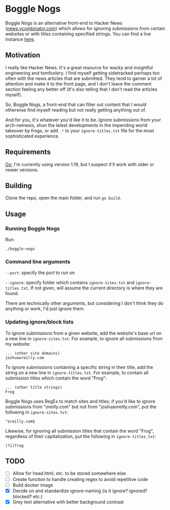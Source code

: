 # Boggle Nogs

Boggle Nogs is an alternative front-end to Hacker News ([news.ycombinator.com](news.ycombinator.com)) which allows for ignoring submissions from certain websites or with titles containing specified strings.
You can find a live instance [here](https://bn.oreillytest.com/).

## Motivation

I really like Hacker News.
It's a great resource for wacky and insightful engineering and tomfoolery.
I find myself getting sidetracked perhaps too often with the news articles that are submitted.
They tend to garner a lot of attention and make it to the front page, and I don't leave the comment section feeling any better off (it's also telling that I don't read the articles myself).

So, Boggle Nogs, a front-end that can filter out content that I would otherwise find myself reading but not really getting anything out of.

And for you, it's whatever you'd like it to be.
Ignore submissions from your arch-nemesis, shun the latest developments in the impending world takeover by frogs, or add `.*` to your `ignore-titles.txt` file for the most sophisticated experience.

## Requirements

[Go](https://go.dev/); I'm currently using version 1.19, but I suspect it'll work with older or newer versions.

## Building

Clone the repo, open the main folder, and run `go build`.

## Usage

### Running Boggle Nogs

Run:

```
./boggle-nogs
```

### Command line arguments

`--port`: specify the port to run on

`--ignore`: specify folder which contains `ignore-sites.txt` and `ignore-titles.txt`. If not given, will assume the current directory is where they are found.

There are technically other arguments, but considering I don't think they do anything or work, I'd just ignore them.

### Updating ignore/block lists

To ignore submissions from a given website, add the website's base url on a new line in `ignore-sites.txt`.
For example, to ignore all submissions from my website:

```
... (other site domains)
joshuaoreilly.com
```

To ignore submissions containing a specific string in their title, add the string on a new line in `ignore-titles.txt`.
For example, to contain all submission titles which contain the word "Frog":

```
... (other title strings)
Frog
```

Boggle Nogs uses RegEx to match sites and titles; if you'd like to ignore submissions from "oreilly.com" but not from "joshuaoreilly.com", put the following in `ignore-sites.txt`:

```
^oreilly.com$
```

Likewise, for ignoring all submission titles that contain the word "Frog", regardless of their capitalization, put the following in `ignore-titles.txt`:

```
(?i)frog
```

## TODO

- [ ] Allow for head.html, etc. to be stored somewhere else
- [ ] Create function to handle creating regex to avoid repetitive code
- [ ] Build docker image
- [x] Decide on and standardize ignore-naming (is it ignore? ignored? blocked? etc.)
- [x] Grey text alternative with better background contrast